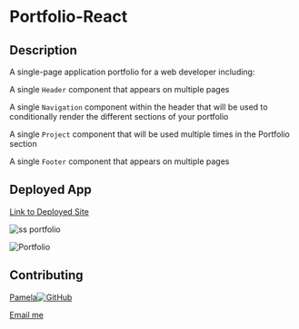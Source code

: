 # Portfolio-React

## Description

A single-page application portfolio for a web developer including: 

A single `Header` component that appears on multiple pages

A single `Navigation` component within the header that will be used to conditionally render the different sections of your portfolio

A single `Project` component that will be used multiple times in the Portfolio section

A single `Footer` component that appears on multiple pages

## Deployed App

[Link to Deployed Site](https://pamelac21.github.io/Portfolio-React/)

![ss portfolio](https://user-images.githubusercontent.com/87335354/147909631-a9dcd59a-88ed-46fa-afe2-4479790e4b6e.png)

![Portfolio](https://user-images.githubusercontent.com/87335354/147909700-3d79fbf6-1645-41a0-949a-3954b3f4bc83.gif)


## Contributing 

[Pamela](https://github.com/pamelac21)[![GitHub](https://img.shields.io/badge/--181717?logo=github&logoColor=ffffff)](https://github.com/)

[Email me](pamelac021@gmail.com)
